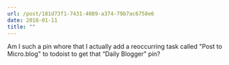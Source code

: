 ```yaml
---
url: /post/181d73f1-7431-4089-a374-79b7ac6758e6
date: 2018-01-11
title: ""
---
```


Am I such a pin whore that I actually add a reoccurring task called "Post to Micro.blog" to todoist to get that “Daily Blogger" pin?